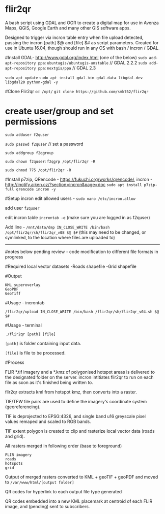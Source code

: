# flir2qr
A bash script using GDAL and OGR to create a digital map for use in Avenza Maps, QGIS, Google Earth and many other GIS software apps.

Designed to trigger via incron table entry when file upload detected, passing the incron [path] $@ and [file] $# as script parameters. Created for use in Ubuntu 16.04, though should run in any OS with bash / incron / GDAL.

#Install GDAL- http://www.gdal.org/index.html (one of the below)
`sudo add-apt-repository ppa:ubuntugis/ubuntugis-unstable` // GDAL 2.2.2
`sudo add-apt-repository ppa:nextgis/ppa`  // GDAL 2.3

`sudo apt update`
`sudo apt install gdal-bin gdal-data libgdal-dev libgdal20 python-gdal -y`

#Clone Flir2qr
`cd /opt/`
`git clone https://github.com/smk762/flir2qr`

# create user/group and set permissions 
`sudo adduser f2quser`

`sudo passwd f2quser`  // set a password

`sudo addgroup f2qgroup`

`sudo chown f2quser:f2qgrp /opt/flir2qr -R`

`sudo chmod 775 /opt/flir2qr -R`



#Install p7zip, QRencode - https://fukuchi.org/works/qrencode/, incron - http://inotify.aiken.cz/?section=incron&page=doc
`sudo apt install p7zip-full qrencode incron -y`

#Setup incron 
edit allowed users - `sudo nano /etc/incron.allow` 

add user `f2quser`

edit incron table `incrontab -e`   (make sure you are logged in as f2quser)

Add line - `/mnt/data/dmp IN_CLOSE_WRITE /bin/bash /opt/flir2qr/sh/flir2qr_v08 $@ $#`
(this may need to be changed, or symlinked, to the location where files are uploaded to)


----------------------------------------------------------------------------------------------------------------------
#notes below pending review - code modification to different file formats in progress

#Required local vector datasets -Roads shapefile -Grid shapefile

#Output

    KML superoverlay
    GeoPDF
    GeoTiff

#Usage - incrontab

`/flir2qr/upload IN_CLOSE_WRITE /bin/bash /flir2qr/sh/flir2qr_v04.sh $@ $#`

#Usage - terminal

`./flir2qr [path] [file]`

`[path]` is folder containing input data.

`[file]` is file to be processed.

#Process

FLIR *.tif imagery and a *.kmz of polygonised hotspot areas is delivered to the designated folder on the server. incron intitiates flir2qr to run on each file as soon as it's finished being written to.

flir2qr extracts kml from hotspot kmz, then converts into a raster.

TIF/TFW file pairs are used to define the imagery's coordinate system (georeferencing).

TIF is deprojected to EPSG:4326, and single band u16 greyscale pixel values remaped and scaled to RGB bands.

TIF extent polygon is created to clip and rasterize local vector data (roads and grid).

All rasters merged in following order (base to foreground)

    FLIR imagery
    roads
    hotspots
    grid

Output of merged rasters converted to KML + geoTIF + geoPDF and moved to `/var/www/html/[output folder]`

QR codes for hyperlink to each output file type generated

QR codes embedded into a new KML placemark at centroid of each FLIR image, and (pending) sent to subscribers.
